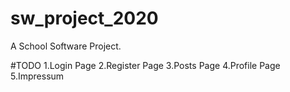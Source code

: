 # sw_project_2020
A School Software Project.


#TODO
1.Login Page
2.Register Page
3.Posts Page
4.Profile Page
5.Impressum


